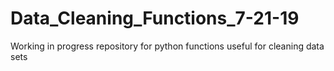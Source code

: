 # Data_Cleaning_Functions_7-21-19
Working in progress repository for python functions useful for cleaning data sets
